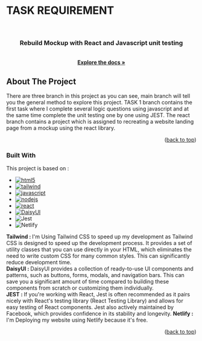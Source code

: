 # TASK REQUIREMENT

<a name="readme-top"></a>

<br />
<div align="center">
  <a href="https://github.com/JulianMindria/KedaTech_Challenge">

  </a>

  <h3 align="center">Rebuild Mockup with React and Javascript unit testing</h3>

  <p align="center">
    <br />
    <a href="https://github.com/JulianMindria/KedaTech_Challenge"><strong>Explore the docs »</strong></a>
    <br />
  </p>
</div>

<!-- ABOUT THE PROJECT -->
## About The Project

There are three branch in this project as you can see, main branch will tell you the general method
to explore this project. TASK 1 branch contains the first task where I complete several logic 
questions using javascript and at the same time complete the unit testing one by one using JEST. The react branch
contains a project which is assigned to recreating a website landing page from a mockup using the react library.

<p align="right">(<a href="#readme-top">back to top</a>)</p>



### Built With

This project is based on :
* [![html5][html5.js]][html5-url]
* [![tailwind][tailwind.js]][tailwind-url]
* [![javascript][javascript.js]][javascript-url]
* [![nodejs][nodejs.js]][nodejs-url]
* [![react][react.js]][react-url]
* [![DaisyUI][DaisyUI.js]][DaisyUI-url]
* ![Jest](https://img.shields.io/badge/-jest-%23C21325?style=for-the-badge&logo=jest&logoColor=white)
* ![Netlify](https://img.shields.io/badge/netlify-%23000000.svg?style=for-the-badge&logo=netlify&logoColor=#00C7B7)


<p>
  <strong>Tailwind : </strong>I'm Using Tailwind CSS to speed up my development as Tailwind CSS is designed to speed up the development process. It provides a set of utility classes that you can use directly in your HTML, which eliminates the need to write custom CSS for many common styles. This can significantly reduce development time.<br />
  <strong>DaisyUI : </strong>DaisyUI provides a collection of ready-to-use UI components and patterns, such as buttons, forms, modals, and navigation bars. This can save you a significant amount of time compared to building these components from scratch or customizing them individually.<br />
  <strong>JEST : </strong>If you're working with React, Jest is often recommended as it pairs nicely with React's testing library (React Testing Library) and allows for easy testing of React components. Jest also actively maintained by Facebook, which provides confidence in its stability and longevity. 
  <strong>Netlify : </strong>I'm Deploying my website using Netlify because it's free.
</p>

<p align="right">(<a href="#readme-top">back to top</a>)</p>

<!-- MARKDOWN LINKS & IMAGES -->
<!-- https://www.markdownguide.org/basic-syntax/#reference-style-links -->
[html5.js]: https://img.shields.io/badge/html5-E34F26?style=for-the-badge&logo=html5&logoColor=white
[html5-url]: https://developer.mozilla.org/en-US/docs/Glossary/HTML5
[tailwind.js]: https://img.shields.io/badge/tailwind-06B6D4?style=for-the-badge&logo=tailwindcss&logoColor=white
[tailwind-url]: https://tailwindcss.com/
[javascript.js]: https://img.shields.io/badge/javascript-000000?style=for-the-badge&logo=javascript&logoColor=white
[javascript-url]: https://www.javascript.com/
[nodejs.js]: https://img.shields.io/badge/nodejs-339933?style=for-the-badge&logo=nodedotjs&logoColor=white
[nodejs-url]: https://nodejs.org/
[nodejs.js]: https://img.shields.io/badge/nodejs-339933?style=for-the-badge&logo=nodedotjs&logoColor=white
[nodejs-url]: https://nodejs.org/
[react.js]: https://img.shields.io/badge/react-61DAFB?style=for-the-badge&logo=react&logoColor=white
[react-url]: https://react.dev/
[DaisyUI.js]: https://img.shields.io/badge/daisyui-5A0EF8?style=for-the-badge&logo=daisyui&logoColor=white
[DaisyUI-url]: https://daisyui.com/

   ```

